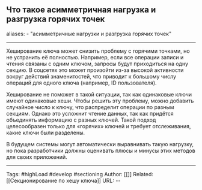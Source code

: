 ## Что такое асимметричная нагрузка и разгрузка горячих точек
aliases: 
	- "асимметричные нагрузки и разгрузка горячих точек"

---

Хеширование ключа может снизить проблему с горячими точками, но не устранить её полностью. Например, если все операции записи и чтения связаны с одним ключом, запросы будут приходиться на одну секцию. В соцсетях это может произойти из-за высокой активности вокруг действий знаменитостей, что приводит к большому числу операций для одного ключа (например, ID пользователя).

Хеширование не поможет в такой ситуации, так как одинаковые ключи имеют одинаковые хеши. Чтобы решить эту проблему, можно добавить случайное число к ключу, что распределит операции по разным секциям. Однако это усложнит чтение данных, так как придётся объединять информацию с разных ключей. Такой подход целесообразен только для «горячих» ключей и требует отслеживания, какие ключи были разделены.

В будущем системы могут автоматически выравнивать такую нагрузку, но пока разработчики должны оценивать плюсы и минусы этих методов для своих приложений.

---
Tags: #highLoad #develop #sectioning
Author: [[]]
Related: [[Секционирование по хешу ключа]]
URL: -- 